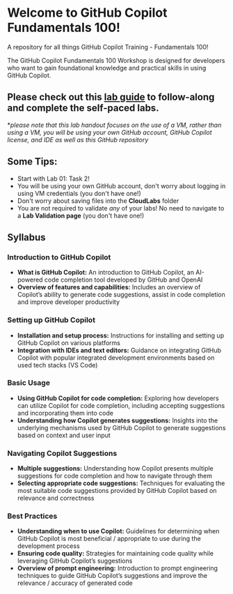 # Welcome to GitHub Copilot Fundamentals 100!
A repository for all things GitHub Copilot Training - Fundamentals 100!

The GitHub Copilot Fundamentals 100 Workshop is designed for developers who want to gain foundational knowledge and practical skills in using GitHub Copilot. 

## Please check out this [lab guide](https://experience.cloudlabs.ai/#/labguidepreview/b24dc63a-29e6-4a26-9f95-4737c8465a34) to follow-along and complete the self-paced labs.
*_please note that this lab handout focuses on the use of a VM, rather than using a VM, you will be using your own GitHub account, GitHub Copilot license, and IDE as well as this GitHub repository_

## Some Tips:
- Start with Lab 01: Task 2!
- You will be using your own GitHub account, don't worry about logging in using VM credentials (you don't have one!)
- Don't worry about saving files into the **CloudLabs** folder
- You are not required to validate _any_ of your labs! No need to navigate to a **Lab Validation page** (you don't have one!)

## Syllabus

### Introduction to GitHub Copilot
- **What is GitHub Copilot:** An introduction to GitHub Copilot, an AI-powered code completion tool developed by GitHub and OpenAI 
- **Overview of features and capabilities:** Includes an overview of Copilot’s ability to generate code suggestions, assist in code completion and improve developer productivity 

### Setting up GitHub Copilot
- **Installation and setup process:** Instructions for installing and setting up GitHub Copilot on various platforms
- **Integration with IDEs and text editors:** Guidance on integrating GitHub Copilot with popular integrated development environments based on used tech stacks (VS Code)

### Basic Usage
- **Using GitHub Copilot for code completion:** Exploring how developers can utilize Copilot for code completion, including accepting suggestions and incorporating them into code 
- **Understanding how Copilot generates suggestions:** Insights into the underlying mechanisms used by GitHub Copilot to generate suggestions based on context and user input 

### Navigating Copilot Suggestions
- **Multiple suggestions:** Understanding how Copilot presents multiple suggestions for code completion and how to navigate through them
- **Selecting appropriate code suggestions:** Techniques for evaluating the most suitable code suggestions provided by GitHub Copilot based on relevance and correctness 

### Best Practices
- **Understanding when to use Copilot:** Guidelines for determining when GitHub Copilot is most beneficial / appropriate to use during the development process 
- **Ensuring code quality:** Strategies for maintaining code quality while leveraging GitHub Copilot’s suggestions 
- **Overview of prompt engineering:** Introduction to prompt engineering techniques to guide GitHub Copilot’s suggestions and improve the relevance / accuracy of generated code 
